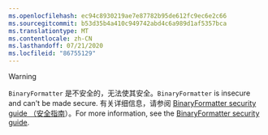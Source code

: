 ```yaml
---
ms.openlocfilehash: ec94c8930219ae7e87782b95de612fc9ec6e2c66
ms.sourcegitcommit: b53d35b4a410c949742abd4c6a989d1af5357bca
ms.translationtype: MT
ms.contentlocale: zh-CN
ms.lasthandoff: 07/21/2020
ms.locfileid: "86755129"
---
```

> [!WARNING]
> <span data-ttu-id="9f283-101">`BinaryFormatter` 是不安全的，无法使其安全。</span><span class="sxs-lookup"><span data-stu-id="9f283-101">`BinaryFormatter` is insecure and can't be made secure.</span></span> <span data-ttu-id="9f283-102">有关详细信息，请参阅 [BinaryFormatter security guide （安全指南](/dotnet/standard/serialization/binaryformatter-security-guide)）。</span><span class="sxs-lookup"><span data-stu-id="9f283-102">For more information, see the [BinaryFormatter security guide](/dotnet/standard/serialization/binaryformatter-security-guide).</span></span>
